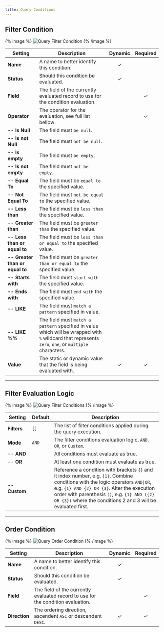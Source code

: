 ```yaml
---
title: Query Conditions
---
```


## Filter Condition

{% image %}
![Query Filter Condition](/assets/ytp/sources/query-filter-condition.webp)
{% /image %}

| Setting | Description | Dynamic | Required |
| ------- | ----------- | :-----: | :------: |
| **Name** | A name to better identify this condition. | &#x2713; |
| **Status** | Should this condition be evaluated. | &#x2713; |
| **Field** | The field of the currently evaluated record to use for the condition evaluation. | | &#x2713; |
| **Operator** | The operator for the evaluation, see full list bellow. | | &#x2713; |
| **-- Is Null** | The field must `be null`. |
| **-- Is not Null** | The field must `not be null`. |
| **-- Is empty** | The field must `be empty`. |
| **-- Is not empty** | The field must `not be empty`. |
| **-- Equal To** | The field must be `equal to` the specified value. |
| **-- Not Equal To** | The field must `not be equal to` the specified value. |
| **-- Less than** | The field must be `less than` the specified value. |
| **-- Greater than** | The field must be `greater than` the specified value. |
| **-- Less than or equal to** | The field must be `less than or equal to` the specified value. |
| **-- Greater than or equal to** | The field must be `greater than or equal to` the specified value. |
| **-- Starts with** | The field must `start with` the specified value. |
| **-- Ends with** | The field must `end with` the specified value. |
| **-- LIKE** | The field must `match a pattern` specified in value.  |
| **-- LIKE %%** | The field must `match a pattern` specified in value which will be wrapped with `%` wildcard that represents `zero`, `one`, or `multiple` characters. |
| **Value** | The static or dynamic value that the field is being evaluated with. | &#x2713; | &#x2713; |

---

## Filter Evaluation Logic

{% image %}
![Query Filter Conditions](/assets/ytp/sources/query-filter-conditions.webp)
{% /image %}

| Setting | Default | Description |
| ------- | ------- | ----------- |
| **Filters** | `[]` | The list of filter conditions applied during the query execution. |
| **Mode** | `AND` | The filter conditions evaluation logic, `AND`, `OR`, or `Custom`. |
| **-- AND** |  | All conditions must evaluate as true. |
| **-- OR** |  | At least one condition must evaluate as true. |
| **-- Custom** |  | Reference a condition with brackets `{}` and it index number, e.g. `{1}`. Combine conditions with the logic operators `AND\|OR`, e.g. `{1} AND {2} OR {3}`. Alter the execution order with parenthesis `()`, e.g. `{1} AND ({2} OR {3})` where the conditions 2 and 3 will be evaluated first. |

---

## Order Condition

{% image %}
![Query Order Condition](/assets/ytp/sources/query-order-condition.webp)
{% /image %}

| Setting | Description | Dynamic | Required |
| ------- | ----------- | :-----: | :------: |
| **Name** | A name to better identify this condition. | &#x2713; |
| **Status** | Should this condition be evaluated. | &#x2713; |
| **Field** | The field of the currently evaluated record to use for the condition evaluation. | | &#x2713; |
| **Direction** | The ordering direction, ascendent `ASC` or descendent `DESC`. | &#x2713; | &#x2713; |
